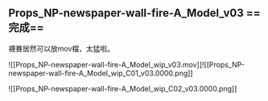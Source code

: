 ## Props_NP-newspaper-wall-fire-A_Model_v03 ==**完成**==


襪賽居然可以放mov檔，太猛啦。

![[Props_NP-newspaper-wall-fire-A_Model_wip_v03.mov]]![[Props_NP-newspaper-wall-fire-A_Model_wip_C01_v03.0000.png]]

![[Props_NP-newspaper-wall-fire-A_Model_wip_C02_v03.0000.png]]